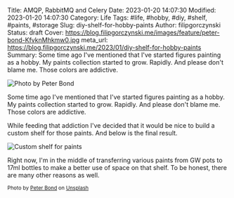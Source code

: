Title: AMQP, RabbitMQ and Celery
Date: 2023-01-20 14:07:30
Modified: 2023-01-20 14:07:30
Category: Life
Tags: #life, #hobby, #diy, #shelf, #paints, #storage
Slug: diy-shelf-for-hobby-paints
Author: filipgorczynski
Status: draft
Cover: https://blog.filipgorczynski.me/images/feature/peter-bond-KfvknMhkmw0.jpg
meta_url: https://blog.filipgorczynski.me/2023/01/diy-shelf-for-hobby-paints
Summary: Some time ago I've mentioned that I've started figures painting as a hobby. My paints collection started to grow. Rapidly. And please don't blame me. Those colors are addictive.

![Photo by Peter Bond](https://blog.filipgorczynski.me/images/feature/peter-bond-KfvknMhkmw0.jpg)

Some time ago I've mentioned that I've started figures painting as a hobby. My paints collection started to grow. Rapidly. And please don't blame me. Those colors are addictive.

While feeding that addiction I've decided that it would be nice to build a custom shelf for those paints. And below is the final result.

![Custom shelf for paints](https://blog.filipgorczynski.me/images/post/2023/01/1673429996664.jpg)

Right now, I'm in the middle of transferring various paints from GW pots to 17ml bottles to make a better use of space on that shelf. To be honest, there are many other reasons as well.

<small class="unsplash-reference">
    Photo by <a href="https://unsplash.com/@pvsbond?utm_source=unsplash&utm_medium=referral&utm_content=creditCopyText">Peter Bond</a> on <a href="https://unsplash.com/photos/KfvknMhkmw0?utm_source=unsplash&utm_medium=referral&utm_content=creditCopyText">Unsplash</a>
</small>
